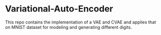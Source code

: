 # Variational-Auto-Encoder
This repo contains the implementation of a VAE and CVAE and applies that on MNIST dataset for modeling and generating different digits.
